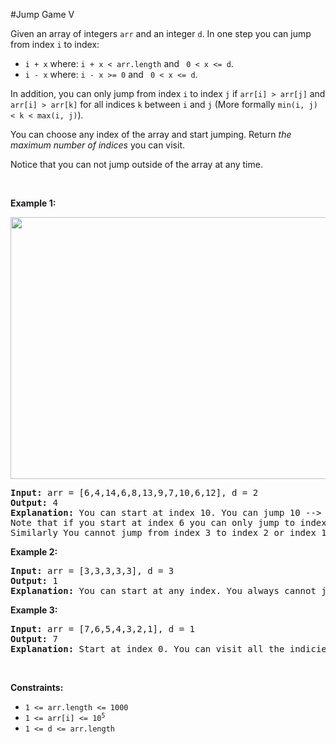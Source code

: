 #Jump Game V
<p>Given an array of integers <code>arr</code> and an integer <code>d</code>. In one step you can jump from index <code>i</code> to index:</p>
<ul>
<li><code>i + x</code> where: <code>i + x &lt; arr.length</code> and <code> 0 &lt; x &lt;= d</code>.</li>
<li><code>i - x</code> where: <code>i - x &gt;= 0</code> and <code> 0 &lt; x &lt;= d</code>.</li>
</ul>
<p>In addition, you can only jump from index <code>i</code> to index <code>j</code> if <code>arr[i] &gt; arr[j]</code> and <code>arr[i] &gt; arr[k]</code> for all indices <code>k</code> between <code>i</code> and <code>j</code> (More formally <code>min(i, j) &lt; k &lt; max(i, j)</code>).</p>
<p>You can choose any index of the array and start jumping. Return <em>the maximum number of indices</em> you can visit.</p>
<p>Notice that you can not jump outside of the array at any time.</p>
<p> </p>
<p><strong class="example">Example 1:</strong></p>
<img alt="" src="https://assets.leetcode.com/uploads/2020/01/23/meta-chart.jpeg" style="width:633px;height:419px"/>
<pre><strong>Input:</strong> arr = [6,4,14,6,8,13,9,7,10,6,12], d = 2
<strong>Output:</strong> 4
<strong>Explanation:</strong> You can start at index 10. You can jump 10 --&gt; 8 --&gt; 6 --&gt; 7 as shown.
Note that if you start at index 6 you can only jump to index 7. You cannot jump to index 5 because 13 &gt; 9. You cannot jump to index 4 because index 5 is between index 4 and 6 and 13 &gt; 9.
Similarly You cannot jump from index 3 to index 2 or index 1.
</pre>
<p><strong class="example">Example 2:</strong></p>
<pre><strong>Input:</strong> arr = [3,3,3,3,3], d = 3
<strong>Output:</strong> 1
<strong>Explanation:</strong> You can start at any index. You always cannot jump to any index.
</pre>
<p><strong class="example">Example 3:</strong></p>
<pre><strong>Input:</strong> arr = [7,6,5,4,3,2,1], d = 1
<strong>Output:</strong> 7
<strong>Explanation:</strong> Start at index 0. You can visit all the indicies. 
</pre>
<p> </p>
<p><strong>Constraints:</strong></p>
<ul>
<li><code>1 &lt;= arr.length &lt;= 1000</code></li>
<li><code>1 &lt;= arr[i] &lt;= 10<sup>5</sup></code></li>
<li><code>1 &lt;= d &lt;= arr.length</code></li>
</ul>
